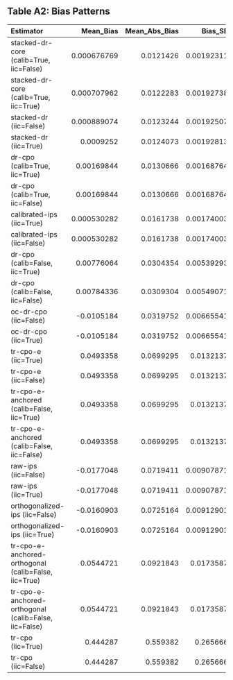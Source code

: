 ## Table A2: Bias Patterns

| Estimator                                             |    Mean_Bias |   Mean_Abs_Bias |    Bias_SE | Pattern   |   clone_bias |   clone_t | clone_sig   |   parallel_bias |   parallel_t | parallel_sig   |   premium_bias |   premium_t | premium_sig   |
|:------------------------------------------------------|-------------:|----------------:|-----------:|:----------|-------------:|----------:|:------------|----------------:|-------------:|:---------------|---------------:|------------:|:--------------|
| stacked-dr-core (calib=True, iic=False)               |  0.000676769 |       0.0121426 | 0.00192311 | Mixed     |   0.00227378 |  0.68522  |             |    -0.00174093  |     0.530178 |                |     0.00149746 |    0.446161 |               |
| stacked-dr-core (calib=True, iic=True)                |  0.000707962 |       0.0122283 | 0.00192738 | Mixed     |   0.00234761 |  0.705077 |             |    -0.00173955  |     0.530474 |                |     0.00151583 |    0.449732 |               |
| stacked-dr (iic=False)                                |  0.000889074 |       0.0123244 | 0.00192507 | Mixed     |   0.00288246 |  0.866071 |             |    -0.00175673  |     0.534814 |                |     0.00154149 |    0.460574 |               |
| stacked-dr (iic=True)                                 |  0.0009252   |       0.0124073 | 0.00192813 | Mixed     |   0.00299971 |  0.899737 |             |    -0.00175482  |     0.534938 |                |     0.00153071 |    0.455639 |               |
| dr-cpo (calib=True, iic=True)                         |  0.00169844  |       0.0130666 | 0.00168764 | Mixed     |   0.00342053 |  1.16614  |             |    -0.000803386 |     0.284251 |                |     0.00247816 |    0.832278 |               |
| dr-cpo (calib=True, iic=False)                        |  0.00169844  |       0.0130666 | 0.00168764 | Mixed     |   0.00342053 |  1.16614  |             |    -0.000803386 |     0.284251 |                |     0.00247816 |    0.832278 |               |
| calibrated-ips (iic=True)                             |  0.000530282 |       0.0161738 | 0.00174003 | Mixed     |   0.0045486  |  1.67776  |             |    -0.00734549  |     2.79541  | *              |     0.00438773 |    1.29705  |               |
| calibrated-ips (iic=False)                            |  0.000530282 |       0.0161738 | 0.00174003 | Mixed     |   0.0045486  |  1.67776  |             |    -0.00734549  |     2.79541  | *              |     0.00438773 |    1.29705  |               |
| dr-cpo (calib=False, iic=True)                        |  0.00776064  |       0.0304354 | 0.00539293 | Positive  |   0.00728253 |  2.22751  | *           |     0.0131866   |     0.887594 |                |     0.00281282 |    0.518931 |               |
| dr-cpo (calib=False, iic=False)                       |  0.00784336  |       0.0309304 | 0.00549071 | Positive  |   0.00729358 |  2.19106  | *           |     0.0134149   |     0.886939 |                |     0.00282164 |    0.511263 |               |
| oc-dr-cpo (iic=False)                                 | -0.0105184   |       0.0319752 | 0.00665541 | Negative  |  -0.0095097  |  1.00573  |             |    -0.00497884  |     0.471171 |                |    -0.0170668  |    1.21993  |               |
| oc-dr-cpo (iic=True)                                  | -0.0105184   |       0.0319752 | 0.00665541 | Negative  |  -0.0095097  |  1.00573  |             |    -0.00497884  |     0.471171 |                |    -0.0170668  |    1.21993  |               |
| tr-cpo-e (iic=True)                                   |  0.0493358   |       0.0699295 | 0.0132137  | Positive  |   0.101188   |  3.43234  | *           |     0.0108485   |     0.638367 |                |     0.0359707  |    2.06038  | *             |
| tr-cpo-e (iic=False)                                  |  0.0493358   |       0.0699295 | 0.0132137  | Positive  |   0.101188   |  3.43234  | *           |     0.0108485   |     0.638367 |                |     0.0359707  |    2.06038  | *             |
| tr-cpo-e-anchored (calib=False, iic=True)             |  0.0493358   |       0.0699295 | 0.0132137  | Positive  |   0.101188   |  3.43234  | *           |     0.0108485   |     0.638367 |                |     0.0359707  |    2.06038  | *             |
| tr-cpo-e-anchored (calib=False, iic=False)            |  0.0493358   |       0.0699295 | 0.0132137  | Positive  |   0.101188   |  3.43234  | *           |     0.0108485   |     0.638367 |                |     0.0359707  |    2.06038  | *             |
| raw-ips (iic=False)                                   | -0.0177048   |       0.0719411 | 0.00907871 | Negative  |   0.00163223 |  0.604341 |             |    -0.0891927   |     4.03726  | *              |     0.0344462  |    3.28876  | *             |
| raw-ips (iic=True)                                    | -0.0177048   |       0.0719411 | 0.00907871 | Negative  |   0.00163223 |  0.604341 |             |    -0.0891927   |     4.03726  | *              |     0.0344462  |    3.28876  | *             |
| orthogonalized-ips (iic=False)                        | -0.0160903   |       0.0725164 | 0.00912901 | Negative  |   0.00213492 |  0.771986 |             |    -0.0839173   |     3.70294  | *              |     0.0335114  |    3.261    | *             |
| orthogonalized-ips (iic=True)                         | -0.0160903   |       0.0725164 | 0.00912901 | Negative  |   0.00213492 |  0.771986 |             |    -0.0839173   |     3.70294  | *              |     0.0335114  |    3.261    | *             |
| tr-cpo-e-anchored-orthogonal (calib=False, iic=True)  |  0.0544721   |       0.0921843 | 0.0173587  | Positive  |   0.105632   |  3.48456  | *           |     0.0239865   |     0.692307 |                |     0.0337973  |    1.5219   |               |
| tr-cpo-e-anchored-orthogonal (calib=False, iic=False) |  0.0544721   |       0.0921843 | 0.0173587  | Positive  |   0.105632   |  3.48456  | *           |     0.0239865   |     0.692307 |                |     0.0337973  |    1.5219   |               |
| tr-cpo (iic=True)                                     |  0.444287    |       0.559382  | 0.265666   | Positive  |   0.0806635  |  3.3173   | *           |     0.373754    |     1.39644  |                |     0.878444   |    1.17932  |               |
| tr-cpo (iic=False)                                    |  0.444287    |       0.559382  | 0.265666   | Positive  |   0.0806635  |  3.3173   | *           |     0.373754    |     1.39644  |                |     0.878444   |    1.17932  |               |